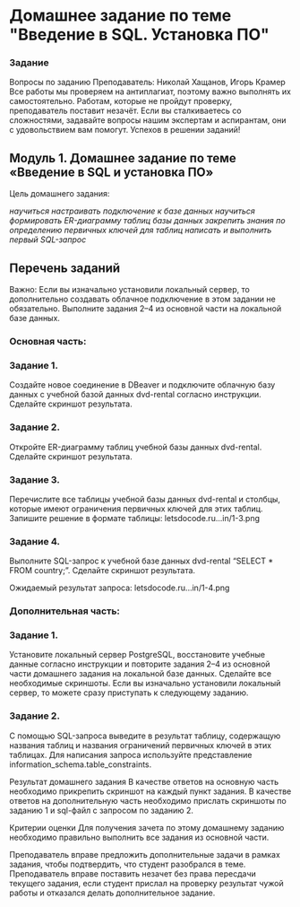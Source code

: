 # Домашнее задание по теме "Введение в SQL. Установка ПО"

### Задание

Вопросы по заданию
Преподаватель: Николай Хащанов, Игорь Крамер
Все работы мы проверяем на антиплагиат, поэтому важно выполнять их самостоятельно. Работам, которые не пройдут проверку, преподаватель поставит незачёт. Если вы сталкиваетесь со сложностями, задавайте вопросы нашим экспертам и аспирантам, они с удовольствием вам помогут. Успехов в решении заданий!

## Модуль 1. Домашнее задание по теме «Введение в SQL и установка ПО»

Цель домашнего задания:

_научиться настраивать подключение к базе данных_
_научиться формировать ER-диаграмму таблиц базы данных_
_закрепить знания по определению первичных ключей для таблиц_
_написать и выполнить первый SQL-запрос_

## Перечень заданий

Важно: Если вы изначально установили локальный сервер, то дополнительно создавать облачное подключение в этом задании не обязательно. Выполните задания 2–4 из основной части на локальной базе данных.

### Основная часть:

### Задание 1.
Создайте новое соединение в DBeaver и подключите облачную базу данных с учебной базой данных dvd-rental согласно инструкции. Сделайте скриншот результата.

### Задание 2.
Откройте ER-диаграмму таблиц учебной базы данных dvd-rental. Сделайте скриншот результата.

### Задание 3.
Перечислите все таблицы учебной базы данных dvd-rental и столбцы, которые имеют ограничения первичных ключей для этих таблиц. Запишите решение в формате таблицы: letsdocode.ru...in/1-3.png

### Задание 4.
Выполните SQL-запрос к учебной базе данных dvd-rental “SELECT * FROM country;”. Сделайте скриншот результата.

Ожидаемый результат запроса: letsdocode.ru...in/1-4.png

### Дополнительная часть:

### Задание 1.
Установите локальный сервер PostgreSQL, восстановите учебные данные согласно инструкции и повторите задания 2–4 из основной части домашнего задания на локальной базе данных. Сделайте все необходимые скриншоты. Если вы изначально установили локальный сервер, то можете сразу приступать к следующему заданию.

### Задание 2.
С помощью SQL-запроса выведите в результат таблицу, содержащую названия таблиц и названия ограничений первичных ключей в этих таблицах. Для написания запроса используйте представление information_schema.table_constraints.

Результат домашнего задания
В качестве ответов на основную часть необходимо прикрепить скриншот на каждый пункт задания.
В качестве ответов на дополнительную часть необходимо прислать скриншоты по заданию 1 и sql-файл с запросом по заданию 2.

Критерии оценки
Для получения зачета по этому домашнему заданию необходимо правильно выполнить все задания из основной части.

Преподаватель вправе предложить дополнительные задачи в рамках задания, чтобы подтвердить, что студент разобрался в теме.
Преподаватель вправе поставить незачет без права пересдачи текущего задания, если студент прислал на проверку результат чужой работы и отказался делать дополнительное задание.
